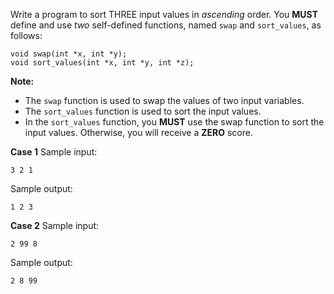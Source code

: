 Write a program to sort THREE input values in _ascending_ order. You **MUST** define and use _two_ self-defined functions, named `swap` and `sort_values`, as follows:

```
void swap(int *x, int *y);
void sort_values(int *x, int *y, int *z);
```

**Note:**

- The `swap` function is used to swap the values of two input variables.
- The `sort_values` function is used to sort the input values.
- In the `sort_values` function, you **MUST** use the swap function to sort the input values. Otherwise, you will receive a **ZERO** score.

**Case 1**
Sample input:
```
3 2 1
```
Sample output:
```
1 2 3
```

**Case 2**
Sample input:
```
2 99 8
```
Sample output:
```
2 8 99
```